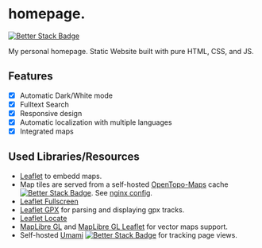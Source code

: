 # homepage.

[![Better Stack Badge](https://uptime.betterstack.com/status-badges/v2/monitor/1t3s2.svg)](https://status.leonbruns.de)

My personal homepage. Static Website built with pure HTML, CSS, and JS.

## Features

- [x] Automatic Dark/White mode
- [x] Fulltext Search
- [x] Responsive design
- [x] Automatic localization with multiple languages
- [x] Integrated maps

## Used Libraries/Resources

- [Leaflet](https://github.com/Leaflet/Leaflet) to embedd maps. 
- Map tiles are served from a self-hosted [OpenTopo-Maps](https://opentopomap.org/about) cache [![Better Stack Badge](https://uptime.betterstack.com/status-badges/v2/monitor/1t3sb.svg)](https://status.leonbruns.de). See [nginx config](https://gist.github.com/LundiNord/689042bc69a496dafc2a4440ce05cbfa).
- [Leaflet Fullscreen](https://github.com/brunob/leaflet.fullscreen)
- [Leaflet GPX](https://github.com/mpetazzoni/leaflet-gpx) for parsing and displaying gpx tracks.
- [Leaflet Locate](https://github.com/domoritz/leaflet-locatecontrol)
- [MapLibre GL](https://github.com/maplibre/maplibre-gl-js) and [MapLibre GL Leaflet](https://github.com/maplibre/maplibre-gl-leaflet) for vector maps support.
- Self-hosted [Umami](https://github.com/umami-software/umami) [![Better Stack Badge](https://uptime.betterstack.com/status-badges/v2/monitor/1ti8l.svg)](https://status.leonbruns.de) for tracking page views.
